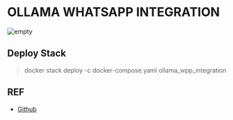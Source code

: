 # OLLAMA WHATSAPP INTEGRATION

![empty](../../../../static/images/none.png)

## Deploy Stack

> docker stack deploy -c docker-compose.yaml ollama_wpp_integration

## REF
- [Github](https://github.com/AleixoLucas42/ollama-wpp-integration)
